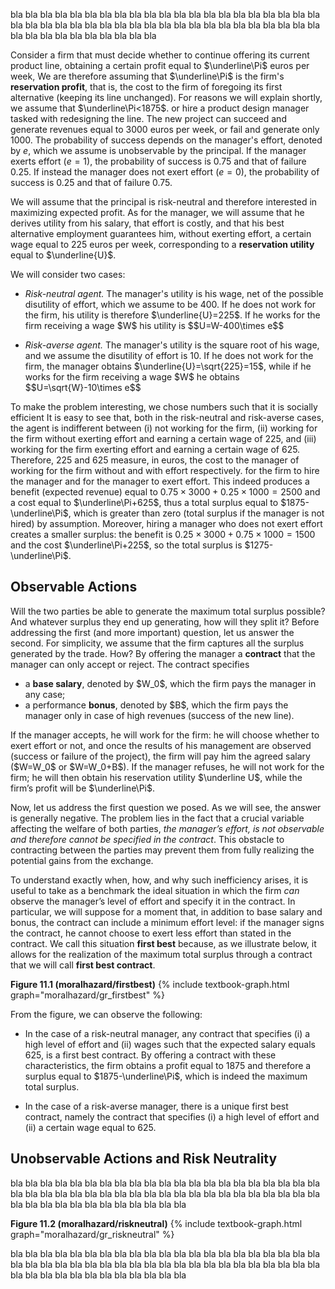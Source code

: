 

bla bla bla bla bla bla bla bla bla bla bla bla bla bla bla bla bla bla bla bla bla bla bla bla bla bla bla bla bla bla bla bla bla bla bla bla bla bla bla bla bla bla bla bla bla bla bla bla bla bla bla bla


Consider a firm that must decide whether to continue offering its current product line, obtaining a certain profit equal to $\underline\Pi$ euros per week,
<span class="marginnote">
We are therefore assuming that $\underline\Pi$ is the firm's <b>reservation profit</b>, that is, the cost to the firm of foregoing its first alternative (keeping its line unchanged). For reasons we will explain shortly, we assume that $\underline\Pi<1875$.
</span>
or hire a product design manager tasked with redesigning the line. The new project can succeed and generate revenues equal to 3000 euros per week, or fail and generate only 1000. The probability of success depends on the manager's effort, denoted by $e$, which we assume is unobservable by the principal. If the manager exerts effort ($e=1$), the probability of success is $0.75$ and that of failure $0.25$. If instead the manager does not exert effort ($e=0$), the probability of success is $0.25$ and that of failure $0.75$.

We will assume that the principal is risk-neutral and therefore interested in maximizing expected profit. As for the manager, we will assume that he derives utility from his salary, that effort is costly, and that his best alternative employment guarantees him, without exerting effort, a certain wage equal to 225 euros per week, corresponding to a <b>reservation utility</b> equal to $\underline{U}$.

We will consider two cases:
<ul>
  <li>
    <p>
  <i>Risk-neutral agent.</i> The manager's utility is his wage, net of the possible disutility of effort, which we assume to be 400. If he does not work for the firm, his utility is therefore $\underline{U}=225$. If he works for the firm receiving a wage $W$ his utility is $$U=W-400\times e$$
  </p>
  </li>
  <li>
    <p>
  <i>Risk-averse agent.</i> The manager's utility is the square root of his wage, and we assume the disutility of effort is 10. If he does not work for the firm, the manager obtains $\underline{U}=\sqrt{225}=15$, while if he works for the firm receiving a wage $W$ he obtains $$U=\sqrt{W}-10\times e$$
  </p>
  </li>
</ul>

To make the problem interesting, we chose numbers such that it is socially efficient
<span class="marginnote">
It is easy to see that, both in the risk-neutral and risk-averse cases, the agent is indifferent between (i) not working for the firm, (ii) working for the firm without exerting effort and earning a certain wage of $225$, and (iii) working for the firm exerting effort and earning a certain wage of $625$. Therefore, 225 and 625 measure, in euros, the cost to the manager of working for the firm without and with effort respectively.
</span>
for the firm to hire the manager and for the manager to exert effort. This indeed produces a benefit (expected revenue) equal to $0.75\times3000+0.25\times1000=2500$ and a cost equal to $\underline\Pi+625$, thus a total surplus equal to $1875-\underline\Pi$, which is greater than zero (total surplus if the manager is not hired) by assumption. Moreover, hiring a manager who does not exert effort creates a smaller surplus: the benefit is $0.25\times3000+0.75\times1000=1500$ and the cost $\underline\Pi+225$, so the total surplus is $1275-\underline\Pi$.












<h2 id="subsec_mh-firstbest">Observable Actions</h2>

Will the two parties be able to generate the maximum total surplus possible? And whatever surplus they end up generating, how will they split it? Before addressing the first (and more important) question, let us answer the second. For simplicity, we assume that the firm captures all the surplus generated by the trade. How? By offering the manager a <b>contract</b> that the manager can only accept or reject. The contract specifies
<ul>
  <li>
    a <b>base salary</b>, denoted by $W_0$, which the firm pays the manager in any case;
  </li>
  <li>
    a performance <b>bonus</b>, denoted by $B$, which the firm pays the manager only in case of high revenues (success of the new line).
  </li>
</ul>
If the manager accepts, he will work for the firm: he will choose whether to exert effort or not, and once the results of his management are observed (success or failure of the project), the firm will pay him the agreed salary ($W=W_0$ or $W=W_0+B$). If the manager refuses, he will not work for the firm; he will then obtain his reservation utility $\underline U$, while the firm’s profit will be $\underline\Pi$.

Now, let us address the first question we posed. As we will see, the answer is generally negative. The problem lies in the fact that a crucial variable affecting the welfare of both parties, <i>the manager’s effort, is not observable and therefore cannot be specified in the contract</i>. This obstacle to contracting between the parties may prevent them from fully realizing the potential gains from the exchange.

To understand exactly when, how, and why such inefficiency arises, it is useful to take as a benchmark the ideal situation in which the firm <i>can</i> observe the manager’s level of effort and specify it in the contract. In particular, we will suppose for a moment that, in addition to base salary and bonus, the contract can include a minimum effort level: if the manager signs the contract, he cannot choose to exert less effort than stated in the contract. We call this situation <b>first best</b> because, as we illustrate below, it allows for the realization of the maximum total surplus through a contract that we will call <b>first best contract</b>.

<a id="gr_moralhazard/firstbest"><strong>Figure 11.1 (moralhazard/firstbest)</strong></a>
{% include textbook-graph.html graph="moralhazard/gr_firstbest" %}

From the figure, we can observe the following:
<ul>
  <li>
    <p>
  In the case of a risk-neutral manager, any contract that specifies (i) a high level of effort and (ii) wages such that the expected salary equals 625, is a first best contract. By offering a contract with these characteristics, the firm obtains a profit equal to 1875 and therefore a surplus equal to $1875-\underline\Pi$, which is indeed the maximum total surplus.
  </p>
  </li>
  <li>
    <p>
  In the case of a risk-averse manager, there is a unique first best contract, namely the contract that specifies (i) a high level of effort and (ii) a certain wage equal to 625.
  </p>
  </li>
</ul>




















<h2 id="subsec_mh-riskneutral">Unobservable Actions and Risk Neutrality</h2>

bla bla bla bla bla bla bla bla bla bla bla bla bla bla bla bla bla bla bla bla bla bla bla bla bla bla bla bla bla bla bla bla bla bla bla bla bla bla bla bla bla bla bla bla bla bla bla bla bla bla bla bla bla bla 

<a id="gr_moralhazard/riskneutral"><strong>Figure 11.2 (moralhazard/riskneutral)</strong></a>
{% include textbook-graph.html graph="moralhazard/gr_riskneutral" %}

bla bla bla bla bla bla bla bla bla bla bla bla bla bla bla bla bla bla bla bla bla bla bla bla bla bla bla bla bla bla bla bla bla bla bla bla bla bla bla bla bla bla bla bla bla bla bla bla bla bla bla bla bla bla 


















